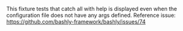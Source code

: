 This fixture tests that catch all with help is displayed even when the
configuration file does not have any args defined.
Reference issue: https://github.com/bashly-framework/bashly/issues/74